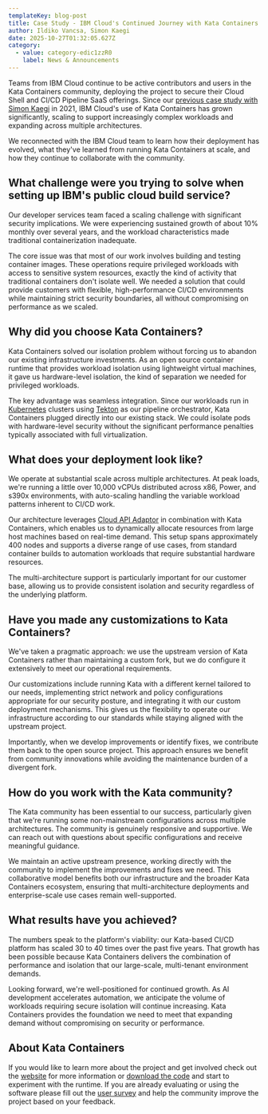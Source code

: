```yaml
---
templateKey: blog-post
title: Case Study - IBM Cloud's Continued Journey with Kata Containers
author: Ildiko Vancsa, Simon Kaegi
date: 2025-10-27T01:32:05.627Z
category:
  - value: category-edic1zzR0
    label: News & Announcements
---
```


Teams from IBM Cloud continue to be active contributors and users in the Kata Containers community, deploying the project to secure their Cloud Shell and CI/CD Pipeline SaaS offerings. Since our [previous case study with Simon Kaegi](https://katacontainers.io/blog/kata-containers-ibm-cloud-case-study/) in 2021, IBM Cloud's use of Kata Containers has grown significantly, scaling to support increasingly complex workloads and expanding across multiple architectures.

We reconnected with the IBM Cloud team to learn how their deployment has evolved, what they've learned from running Kata Containers at scale, and how they continue to collaborate with the community.

## What challenge were you trying to solve when setting up IBM's public cloud build service?
Our developer services team faced a scaling challenge with significant security implications. We were experiencing sustained growth of about 10% monthly over several years, and the workload characteristics made traditional containerization inadequate.

The core issue was that most of our work involves building and testing container images. These operations require privileged workloads with access to sensitive system resources, exactly the kind of activity that traditional containers don't isolate well. We needed a solution that could provide customers with flexible, high-performance CI/CD environments while maintaining strict security boundaries, all without compromising on performance as we scaled.

## Why did you choose Kata Containers?
Kata Containers solved our isolation problem without forcing us to abandon our existing infrastructure investments. As an open source container runtime that provides workload isolation using lightweight virtual machines, it gave us hardware-level isolation, the kind of separation we needed for privileged workloads.

The key advantage was seamless integration. Since our workloads run in [Kubernetes](https://kubernetes.io) clusters using [Tekton](https://tekton.dev) as our pipeline orchestrator, Kata Containers plugged directly into our existing stack. We could isolate pods with hardware-level security without the significant performance penalties typically associated with full virtualization.

## What does your deployment look like?
We operate at substantial scale across multiple architectures. At peak loads, we're running a little over 10,000 vCPUs distributed across x86, Power, and s390x environments, with auto-scaling handling the variable workload patterns inherent to CI/CD work.

Our architecture leverages [Cloud API Adaptor](https://github.com/confidential-containers/cloud-api-adaptor) in combination with Kata Containers, which enables us to dynamically allocate resources from large host machines based on real-time demand. This setup spans approximately 400 nodes and supports a diverse range of use cases, from standard container builds to automation workloads that require substantial hardware resources.

The multi-architecture support is particularly important for our customer base, allowing us to provide consistent isolation and security regardless of the underlying platform.

## Have you made any customizations to Kata Containers?
We've taken a pragmatic approach: we use the upstream version of Kata Containers rather than maintaining a custom fork, but we do configure it extensively to meet our operational requirements.

Our customizations include running Kata with a different kernel tailored to our needs, implementing strict network and policy configurations appropriate for our security posture, and integrating it with our custom deployment mechanisms. This gives us the flexibility to operate our infrastructure according to our standards while staying aligned with the upstream project.

Importantly, when we develop improvements or identify fixes, we contribute them back to the open source project. This approach ensures we benefit from community innovations while avoiding the maintenance burden of a divergent fork.

## How do you work with the Kata community?
The Kata community has been essential to our success, particularly given that we're running some non-mainstream configurations across multiple architectures. The community is genuinely responsive and supportive. We can reach out with questions about specific configurations and receive meaningful guidance.

We maintain an active upstream presence, working directly with the community to implement the improvements and fixes we need. This collaborative model benefits both our infrastructure and the broader Kata Containers ecosystem, ensuring that multi-architecture deployments and enterprise-scale use cases remain well-supported.

## What results have you achieved?
The numbers speak to the platform's viability: our Kata-based CI/CD platform has scaled 30 to 40 times over the past five years. That growth has been possible because Kata Containers delivers the combination of performance and isolation that our large-scale, multi-tenant environment demands.

Looking forward, we're well-positioned for continued growth. As AI development accelerates automation, we anticipate the volume of workloads requiring secure isolation will continue increasing. Kata Containers provides the foundation we need to meet that expanding demand without compromising on security or performance.

## About Kata Containers

If you would like to learn more about the project and get involved check out the [website](https://www.katacontainers.io) for more information or [download the code](https://github.com/kata-containers) and start to experiment with the runtime. If you are already evaluating or using the software please fill out the [user survey](https://openinfrafoundation.formstack.com/forms/kata_containers_user_survey) and help the community improve the project based on your feedback.